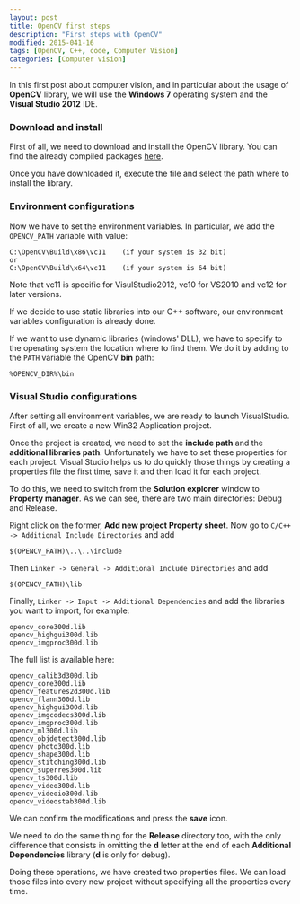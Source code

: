 ```yaml
---
layout: post
title: OpenCV first steps
description: "First steps with OpenCV"
modified: 2015-041-16
tags: [OpenCV, C++, code, Computer Vision]
categories: [Computer vision]
---
```


In this first post about computer vision, and in particular about the usage of **OpenCV** library, we will use the **Windows 7** operating system and the **Visual Studio 2012** IDE.

### Download and install

First of all, we need to download and install the OpenCV library. You can find the already compiled packages
[here](https://sourceforge.net/projects/opencvlibrary/files/opencv-win/).

Once you have downloaded it, execute the file and select the path where to install the library.

### Environment configurations

Now we have to set the environment variables. In particular, we add the `OPENCV_PATH` variable with value:

~~~shell
C:\OpenCV\Build\x86\vc11    (if your system is 32 bit)
or
C:\OpenCV\Build\x64\vc11    (if your system is 64 bit)
~~~

Note that vc11 is specific for VisulStudio2012, vc10 for VS2010 and vc12 for later versions.

If we decide to use static libraries into our C++ software, our environment variables configuration is already done.

If we want to use dynamic libraries (windows' DLL), we have to specify to the operating system the location where to find them. We do it by adding to the `PATH` variable the OpenCV **bin** path:

~~~shell
%OPENCV_DIR%\bin
~~~

### Visual Studio configurations

After setting all environment variables, we are ready to launch VisualStudio. First of all, we create a new Win32 Application project.

Once the project is created, we need to set the **include path** and the **additional libraries path**. Unfortunately we have to set these properties for each project. Visual Studio helps us to do quickly those things by creating a properties file the first time, save it and then load it for each project.

To do this, we need to switch from the **Solution explorer** window to **Property manager**. As we can see, there are two main directories: Debug and Release.

Right click on the former, **Add new project Property sheet**.
Now go to `C/C++ -> Additional Include Directories` and add

~~~shell
$(OPENCV_PATH)\..\..\include
~~~

Then `Linker -> General -> Additional Include Directories` and add

~~~shell
$(OPENCV_PATH)\lib
~~~

Finally, `Linker -> Input -> Additional Dependencies` and add the libraries you want to import, for example:

~~~shell
opencv_core300d.lib
opencv_highgui300d.lib
opencv_imgproc300d.lib
~~~

The full list is available here:

~~~shell
opencv_calib3d300d.lib
opencv_core300d.lib
opencv_features2d300d.lib
opencv_flann300d.lib
opencv_highgui300d.lib
opencv_imgcodecs300d.lib
opencv_imgproc300d.lib
opencv_ml300d.lib
opencv_objdetect300d.lib
opencv_photo300d.lib
opencv_shape300d.lib
opencv_stitching300d.lib
opencv_superres300d.lib
opencv_ts300d.lib
opencv_video300d.lib
opencv_videoio300d.lib
opencv_videostab300d.lib
~~~

We can confirm the modifications and press the **save** icon.

We need to do the same thing for the **Release** directory too, with the only difference that consists in omitting the **d** letter at the end of each **Additional Dependencies** library (**d** is only for debug).

Doing these operations, we have created two properties files. We can load those files into every new project without specifying all the properties every time.
